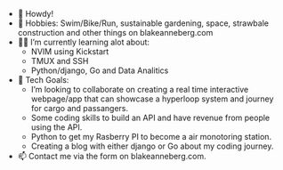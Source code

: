 - 👋 Howdy!
- 🌱 Hobbies: Swim/Bike/Run, sustainable gardening, space, strawbale construction and other things on blakeanneberg.com
- 🧑‍💻 I’m currently learning alot about:
  - NVIM using Kickstart
  - TMUX and SSH
  - Python/django, Go and Data Analitics  
- 💞️ Tech Goals: 
  - I’m looking to collaborate on creating a real time interactive webpage/app that can showcase a hyperloop system and journey for cargo and passangers.
  - Some coding skills to build an API and have revenue from people using the API. 
  - Python to get my Rasberry PI to become a air monotoring station.
  - Creating a blog with either django or Go about my coding journey.
- 📫 Contact me via the form on blakeanneberg.com.
<!---
blakeanneberg/blakeanneberg is a ✨ special ✨ repository because its `README.md` (this file) appears on your GitHub profile.
You can click the Preview link to take a look at your changes.
--->
